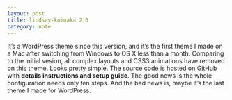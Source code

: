 ```yaml
---
layout: post
title: lindsay-koinaka 2.0
category: note
---
```


<div class=txt>
  <p>It’s a WordPress theme since this version, and it’s the first theme I made on a Mac after switching from Windows to OS X less than a month. Comparing to the initial vesion, all complex layouts and CSS3 animations have removed on this theme. Looks pretty simple. The source code is hosted on GitHub with <strong>details instructions and setup guide</strong>. The good news is the whole configuration needs only ten steps. And the bad news is, maybe it’s the last theme I made for WordPress.</p>
</div>